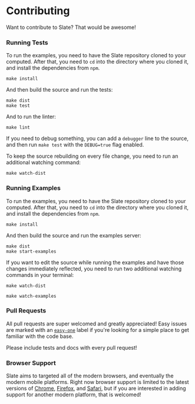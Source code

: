 
# Contributing

Want to contribute to Slate? That would be awesome!


### Running Tests

To run the examples, you need to have the Slate repository cloned to your computed. After that, you need to `cd` into the directory where you cloned it, and install the dependencies from `npm`.

```
make install
```

And then build the source and run the tests:

```
make dist
make test
```

And to run the linter:

```
make lint
```

If you need to debug something, you can add a `debugger` line to the source, and then run `make test` with the `DEBUG=true` flag enabled.

To keep the source rebuilding on every file change, you need to run an additional watching command:

```
make watch-dist
```


### Running Examples

To run the examples, you need to have the Slate repository cloned to your computed. After that, you need to `cd` into the directory where you cloned it, and install the dependencies from `npm`.

```
make install
```

And then build the source and run the examples server:

```
make dist
make start-examples
```

If you want to edit the source while running the examples and have those changes immediately reflected, you need to run two additional watching commands in your terminal:

```
make watch-dist
```
```
make watch-examples
```


### Pull Requests

All pull requests are super welcomed and greatly appreciated! Easy issues are marked with an [`easy-one`](https://github.com/ianstormtaylor/slate/issues?q=is%3Aopen+is%3Aissue+label%3Aeasy-one) label if you're looking for a simple place to get familiar with the code base.

Please include tests and docs with every pull request!


### Browser Support

Slate aims to targeted all of the modern browsers, and eventually the modern mobile platforms. Right now browser support is limited to the latest versions of [Chrome](https://www.google.com/chrome/browser/desktop/), [Firefox](https://www.mozilla.org/en-US/firefox/new/), and [Safari](http://www.apple.com/safari/), but if you are interested in adding support for another modern platform, that is welcomed!


